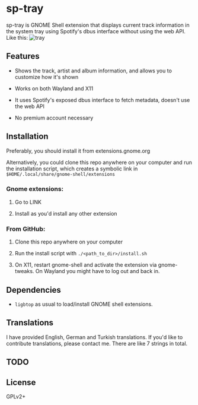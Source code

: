 
# sp-tray

sp-tray is GNOME Shell extension that displays current track information in the system tray using Spotify's dbus interface without using the web API. Like this: 
![tray](https://github.com/esenliyim/sp-tray/blob/master/tray.png)

## Features

- Shows the track, artist and album information, and allows you to customize how it's shown

- Works on both Wayland and X11

- It uses Spotify's exposed dbus interface to fetch metadata, doesn't use the web API

- No premium account necessary

## Installation 

Preferably, you should install it from extensions.gnome.org

Alternatively, you could clone this repo anywhere on your computer and run the installation script, which creates a symbolic link in `$HOME/.local/share/gnome-shell/extensions`

### Gnome extensions:

1. Go to LINK

2. Install as you'd install any other extension

### From GitHub:

1. Clone this repo anywhere on your computer

2. Run the install script with `./<path_to_dir>/install.sh`

2. On X11, restart gnome-shell and activate the extension via gnome-tweaks. On Wayland you might have to log out and back in.

## Dependencies 

* `ligbtop` as usual to load/install GNOME shell extensions.

## Translations 

I have provided English, German and Turkish translations. If you'd like to contribute translations, please contact me. There are like 7 strings in total.

## TODO

## License 

GPLv2+